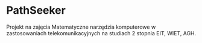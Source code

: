 # PathSeeker
Projekt na zajęcia Matematyczne narzędzia komputerowe w zastosowaniach telekomunikacyjnych na studiach 2 stopnia EIT, WIET, AGH.
